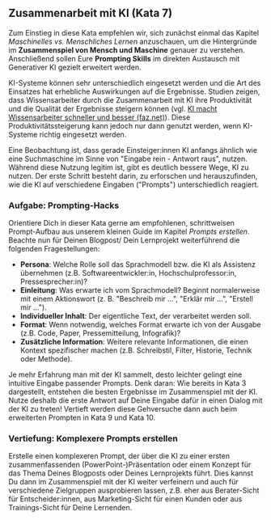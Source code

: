 ## Zusammenarbeit mit KI (Kata 7)

Zum Einstieg in diese Kata empfehlen wir, sich zunächst einmal das Kapitel *Maschinelles vs. Menschliches Lernen* anzuschauen, um die Hintergründe im **Zusammenspiel von Mensch und Maschine** genauer zu verstehen. Anschließend sollen Eure **Prompting Skills** im direkten Austausch mit Generativer KI gezielt erweitert werden.

KI-Systeme können sehr unterschiedlich eingesetzt werden und die Art des Einsatzes hat erhebliche Auswirkungen auf die Ergebnisse. Studien zeigen, dass Wissensarbeiter durch die Zusammenarbeit mit KI ihre Produktivität und die Qualität der Ergebnisse steigern können (vgl. [KI macht Wissensarbeiter schneller und besser (faz.net)](https://www.faz.net/pro/d-economy/kuenstliche-intelligenz/ki-macht-wissensarbeiter-schneller-und-besser-19183974.html)). Diese Produktivitätssteigerung kann jedoch nur dann genutzt werden, wenn KI-Systeme richtig eingesetzt werden.

Eine Beobachtung ist, dass gerade Einsteiger:innen KI anfangs ähnlich wie eine Suchmaschine im Sinne von "Eingabe rein - Antwort raus", nutzen. Während diese Nutzung legitim ist, gibt es deutlich bessere Wege, KI zu nutzen. Der erste Schritt besteht darin, zu erforschen und herauszufinden, wie die KI auf verschiedene Eingaben ("Prompts") unterschiedlich reagiert.

### Aufgabe: Prompting-Hacks

Orientiere Dich in dieser Kata gerne am empfohlenen, schrittweisen Prompt-Aufbau aus unserem kleinen Guide im Kapitel *Prompts erstellen*. Beachte nun für Deinen Blogpost/ Dein Lernprojekt weiterführend die folgenden Fragestellungen:

- **Persona**: Welche Rolle soll das Sprachmodell bzw. die KI als Assistenz übernehmen (z.B. Softwareentwickler:in, Hochschulprofessor:in, Pressesprecher:in)?
- **Einleitung**: Was erwarte ich vom Sprachmodell? Beginnt normalerweise mit einem Aktionswort (z. B. "Beschreib mir ...", "Erklär mir ...", "Erstell mir ...").
- **Individueller Inhalt**: Der eigentliche Text, der verarbeitet werden soll.
- **Format**: Wenn notwendig, welches Format erwarte ich von der Ausgabe (z.B. Code, Paper, Pressemitteilung, Infografik)?
- **Zusätzliche Information**: Weitere relevante Informationen, die einen Kontext spezifischer machen (z.B. Schreibstil, Filter, Historie, Technik oder Methode).

Je mehr Erfahrung man mit der KI sammelt, desto leichter gelingt eine intuitive Eingabe passender Prompts. Denk daran: Wie bereits in Kata 3 dargestellt, entstehen die besten Ergebnisse im Zusammenspiel mit der KI. Nutze deshalb die erste Antwort auf Deine Eingabe dafür in einen Dialog mit der KI zu treten! Vertieft werden diese Gehversuche dann auch beim erweiterten Prompten in Kata 9 und Kata 10.

### Vertiefung: Komplexere Prompts erstellen

Erstelle einen komplexeren Prompt, der über die KI zu einer ersten zusammenfassenden (PowerPoint-)Präsentation oder einem Konzept für das Thema Deines Blogposts oder Deines Lernprojekts führt. Dies kannst Du dann im Zusammenspiel mit der KI weiter verfeinern und auch für verschiedene Zielgruppen ausprobieren lassen, z.B. eher aus Berater-Sicht für Entscheider:innen, aus Marketing-Sicht für einen Kunden oder aus Trainings-Sicht für Deine Lernenden.
